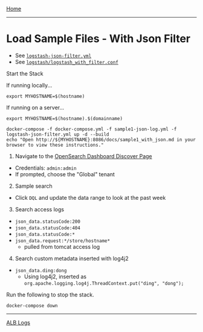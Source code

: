 [Home](../README.md)

---

# Load Sample Files - With Json Filter

- See [`logstash-json-filter.yml`](../logstash-json-filter.yml)
- See [`logstash/logstash_with_filter.conf`](../logstash/logstash_with_filter.conf)

Start the Stack

If running locally...
```
export MYHOSTNAME=$(hostname)
```

If running on a server...
```
export MYHOSTNAME=$(hostname).$(domainname)
```

```
docker-compose -f docker-compose.yml -f sample1-json-log.yml -f logstash-json-filter.yml up -d --build
echo "Open http://${MYHOSTNAME}:8086/docs/sample1_with_json.md in your browser to view these instructions."

```

1. Navigate to the [OpenSearch Dashboard Discover Page](http://{{MYHOSTNAME}}:8094/app/discover)
  - Credentials: `admin:admin`
  - If prompted, choose the "Global" tenant
2. Sample search 
  - Click `DQL` and update the data range to look at the past week
3. Search access logs
  - `json_data.statusCode:200`
  - `json_data.statusCode:404`
  - `json_data.statusCode:*`
  - `json_data.request:*/store/hostname*`
      - pulled from tomcat access log
4. Search custom metadata inserted with log4j2
  - `json_data.ding:dong`
      - Using log4j2, inserted as `org.apache.logging.log4j.ThreadContext.put("ding", "dong");`


Run the following to stop the stack.

```
docker-compose down
```

---
[ALB Logs](alb.md)
